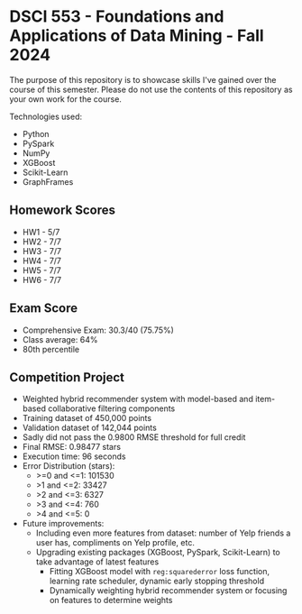 # DSCI 553 - Foundations and Applications of Data Mining - Fall 2024

The purpose of this repository is to showcase skills I've gained over the course of this semester. 
Please do not use the contents of this repository as your own work for the course.

Technologies used: 
* Python
 * PySpark
 * NumPy
 * XGBoost
 * Scikit-Learn
 * GraphFrames

## Homework Scores
* HW1 - 5/7
* HW2 - 7/7
* HW3 - 7/7
* HW4 - 7/7
* HW5 - 7/7
* HW6 - 7/7

## Exam Score
* Comprehensive Exam: 30.3/40 (75.75%)
* Class average: 64%
* 80th percentile

## Competition Project
* Weighted hybrid recommender system with model-based and item-based collaborative filtering components
* Training dataset of 450,000 points
* Validation dataset of 142,044 points
* Sadly did not pass the 0.9800 RMSE threshold for full credit
* Final RMSE: 0.98477 stars
* Execution time: 96 seconds
* Error Distribution (stars):
  * \>=0 and <=1: 101530
  * \>1 and <=2: 33427
  * \>2 and <=3: 6327
  * \>3 and <=4: 760
  * \>4 and <=5: 0
* Future improvements:
  * Including even more features from dataset: number of Yelp friends a user has, compliments on Yelp profile, etc.
  * Upgrading existing packages (XGBoost, PySpark, Scikit-Learn) to take advantage of latest features
    * Fitting XGBoost model with `reg:squarederror` loss function, learning rate scheduler, dynamic early stopping threshold
    * Dynamically weighting hybrid recommender system or focusing on features to determine weights
